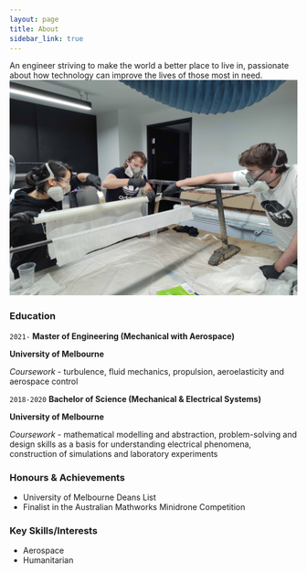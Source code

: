 ```yaml
---
layout: page
title: About
sidebar_link: true
---
```


An engineer striving to make the world a better place to live in, passionate about how technology can improve the lives of those most in need. 
![Action](/assets/Personal/Fibreglass.JPG)

### Education

`2021-`
__Master of Engineering (Mechanical with Aerospace)__

**University of Melbourne**

*Coursework* - turbulence, fluid mechanics, propulsion, aeroelasticity and aerospace control

`2018-2020`
__Bachelor of Science (Mechanical & Electrical Systems)__

**University of Melbourne**

*Coursework* - mathematical modelling and abstraction, problem-solving and design skills as a basis for understanding electrical phenomena, construction of simulations and laboratory experiments

### Honours & Achievements

- University of Melbourne Deans List 
- Finalist in the Australian Mathworks Minidrone Competition

### Key Skills/Interests 

* Aerospace
* Humanitarian

<!---


### Work Experience

`2018-`
__Drew Rudd Engineers__
**Graduate Structural Engineer**
- Planning, designing and drafting construction works referencing Australian Standards
- Shop drawing correction and markup, plan reproduction and report writing
- Perform mathematical calculations
- Job site inspection and quality control
- Use of CAD, Strand7, SpaceGASS, RAPT

`2017-2018`
__Mito Eiko Private School__
**Assistant English Teacher**
- Planned and taught classes
- Facilitated whole school assemblies
- Corrected, created and translated tests
- Voluntarily coached boys’ basketball team
- Managed classes of up to forty-two students

`2017`
__Holden Special Vehicles__
**Assembly Line Worker**
-	Fast paced assembly with expensive machinery and cars
-	100% completion rate
-	High attention to detail required
-	Kept a clean, safe work area



-->

